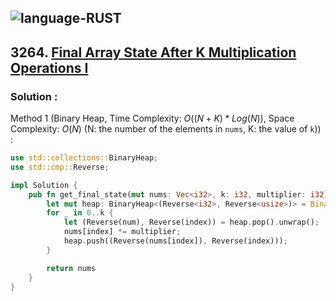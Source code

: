 ![language-RUST](https://img.shields.io/badge/RUST-8d4004?style=for-the-badge&logo=RUST)
---

## 3264. [Final Array State After K Multiplication Operations I](https://leetcode.com/problems/final-array-state-after-k-multiplication-operations-i)

### Solution :

Method 1 (Binary Heap, Time Complexity: $O((N+K)*Log(N))$, Space Complexity: $O(N)$ (N: the number of the elements in `nums`, K: the value of `k`)) :
```rust
use std::collections::BinaryHeap;
use std::cmp::Reverse;

impl Solution {
    pub fn get_final_state(mut nums: Vec<i32>, k: i32, multiplier: i32) -> Vec<i32> {
        let mut heap: BinaryHeap<(Reverse<i32>, Reverse<usize>)> = BinaryHeap::from_iter(nums.iter().enumerate().map(|(index, &num)| (Reverse(num), Reverse(index))));
        for _ in 0..k {
            let (Reverse(num), Reverse(index)) = heap.pop().unwrap();
            nums[index] *= multiplier;
            heap.push((Reverse(nums[index]), Reverse(index)));
        }

        return nums
    }
}
```
